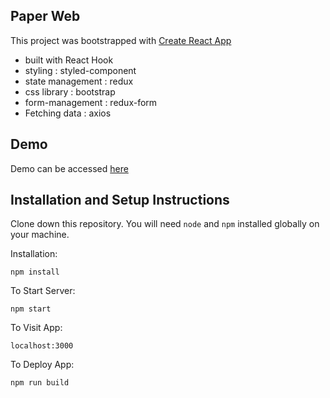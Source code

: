 ## Paper Web


This project was bootstrapped with [Create React App](https://github.com/facebook/create-react-app)
 

- built with React Hook
- styling :  styled-component
- state management : redux
- css library : bootstrap
- form-management : redux-form
- Fetching data : axios

## Demo
Demo can be accessed [here](http://muhidayat03.tokosahabatbunda.com/)

## Installation and Setup Instructions

Clone down this repository. You will need `node` and `npm` installed globally on your machine.

Installation:

`npm install`

To Start Server:

`npm start`

To Visit App:

`localhost:3000`

To Deploy App:

`npm run build`


 